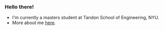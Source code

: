### Hello there!

- I'm currently a masters student at Tandon School of Engineering, NYU.
- More about me [here](https://atharva-bhagwat.github.io).
